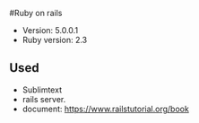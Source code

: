 #Ruby on rails

* Version: 5.0.0.1
* Ruby version: 2.3
## Used
* Sublimtext
* rails server.
* document: https://www.railstutorial.org/book
